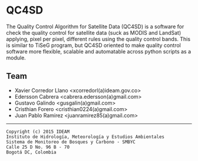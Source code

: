 # QC4SD #

The Quality Control Algorithm for Satellite Data (QC4SD) is a software for check the
quality control for satellite data (suck as MODIS and LandSat) applying, pixel per pixel, 
different rules using the quality control bands. This is similar to TiSeG program, 
but QC4SD oriented to make quality control software more flexible, scalable and 
automatable across python scripts as a module.

## Team ##

- Xavier Corredor Llano <xcorredorl(a)ideam.gov.co>
- Edersson Cabrera <cabrera.edersson(a)gmail.com>
- Gustavo Galindo <gusgalin(a)gmail.com>
- Cristhian Forero <cristhian0224(a)gmail.com>
- Juan Pablo Ramirez <juanramirez85(a)gmail.com>

***

    Copyright (c) 2015 IDEAM
    Instituto de Hidrología, Meteorología y Estudios Ambientales
    Sistema de Monitoreo de Bosques y Carbono - SMBYC
    Calle 25 D No. 96 B - 70
    Bogotá DC, Colombia